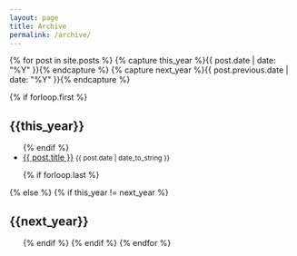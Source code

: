 ```yaml
---
layout: page
title: Archive
permalink: /archive/
---
```


{% for post in site.posts  %}
  {% capture this_year %}{{ post.date | date: "%Y" }}{% endcapture %}
  {% capture next_year %}{{ post.previous.date | date: "%Y" }}{% endcapture %}

  {% if forloop.first %}
  <h2 id="{{ this_year }}-ref">{{this_year}}</h2>
  <ul>
  {% endif %}

  <li>
    <a href="{{ post.url }}">{{ post.title }}</a>
    <small class="date">{{ post.date | date_to_string }}</small>
  </li>

  {% if forloop.last %}
  </ul>
  {% else %}
  {% if this_year != next_year %}
  </ul>
  <h2 id="{{ next_year }}-ref">{{next_year}}</h2>
  <ul>
  {% endif %}
  {% endif %}
{% endfor %}